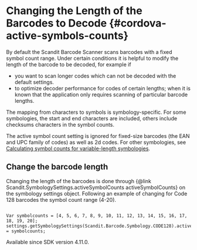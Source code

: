 Changing the Length of the Barcodes to Decode {#cordova-active-symbols-counts}
=========================================================================

By default the Scandit Barcode Scanner scans barcodes with a fixed symbol count range.
Under certain conditions it is helpful to modify the length of the barcode to be decoded, for example if

* you want to scan longer codes which can not be decoded with the default settings.
* to optimize decoder performance for codes of certain lengths; when it is known that the application only requires scanning of particular barcode lengths.

The mapping from characters to symbols is symbology-specific. For some symbologies, the start and end characters are included, others include checksums characters in the symbol counts.

The active symbol count setting is ignored for fixed-size barcodes (the EAN and UPC family of codes) as well as 2d codes. For other symbologies, see <a href="../c_api/symbologies.html">Calculating symbol counts for variable-length symbologies</a>.


## Change the barcode length

Changing the length of the barcodes is done through {@link Scandit.SymbologySettings.activeSymbolCounts activeSymbolCounts} on the symbology settings object.
Following an example of changing for Code 128 barcodes the symbol count range (4-20).


~~~~~~~~~~~~~~~~{.java}

Var symbolcounts = [4, 5, 6, 7, 8, 9, 10, 11, 12, 13, 14, 15, 16, 17, 18, 19, 20]; 
settings.getSymbologySettings(Scandit.Barcode.Symbology.CODE128).activeSymbolCounts = symbolcounts;

~~~~~~~~~~~~~~~~

Available since SDK version 4.11.0.
